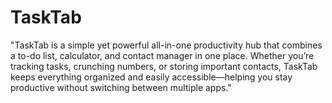 # TaskTab
"TaskTab is a simple yet powerful all-in-one productivity hub that combines a to-do list, calculator, and contact manager in one place. Whether you’re tracking tasks, crunching numbers, or storing important contacts, TaskTab keeps everything organized and easily accessible—helping you stay productive without switching between multiple apps."
